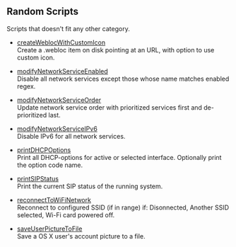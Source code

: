 ## Random Scripts
Scripts that doesn't fit any other category.

* [createWeblocWithCustomIcon](https://github.com/erikberglund/Scripts/blob/master/random/createWeblocWithCustomIcon)  
 Create a .webloc item on disk pointing at an URL, with option to use custom icon.

* [modifyNetworkServiceEnabled](https://github.com/erikberglund/Scripts/blob/master/random/modifyNetworkServiceEnabled)  
 Disable all network services except those whose name matches enabled regex.

* [modifyNetworkServiceOrder](https://github.com/erikberglund/Scripts/blob/master/random/modifyNetworkServiceOrder)  
 Update network service order with prioritized services first and de-prioritized last.

* [modifyNetworkServiceIPv6](https://github.com/erikberglund/Scripts/blob/master/random/modifyNetworkServiceIPv6)  
 Disable IPv6 for all network services.

* [printDHCPOptions](https://github.com/erikberglund/Scripts/blob/master/random/printDHCPOptions)  
 Print all DHCP-options for active or selected interface. Optionally print the option code name.

* [printSIPStatus](https://github.com/erikberglund/Scripts/blob/master/random/printSIPStatus)  
 Print the current SIP status of the running system.
 
* [reconnectToWiFiNetwork](https://github.com/erikberglund/Scripts/blob/master/random/reconnectToWiFiNetwork)  
 Reconnect to configured SSID (if in range) if: Disonnected, Another SSID selected, Wi-Fi card powered off.

* [saveUserPictureToFile](https://github.com/erikberglund/Scripts/blob/master/random/saveUserPictureToFile)  
 Save a OS X user's account picture to a file.

